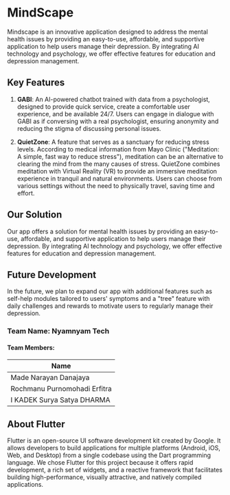 # MindScape

Mindscape is an innovative application designed to address the mental health issues by providing an easy-to-use, affordable, and supportive application to help users manage their depression. By integrating AI technology and psychology, we offer effective features for education and depression management.

## Key Features

1. **GABI**: An AI-powered chatbot trained with data from a psychologist, designed to provide quick service, create a comfortable user experience, and be available 24/7. Users can engage in dialogue with GABI as if conversing with a real psychologist, ensuring anonymity and reducing the stigma of discussing personal issues.

2. **QuietZone**: A feature that serves as a sanctuary for reducing stress levels. According to medical information from Mayo Clinic ("Meditation: A simple, fast way to reduce stress"), meditation can be an alternative to clearing the mind from the many causes of stress. QuietZone combines meditation with Virtual Reality (VR) to provide an immersive meditation experience in tranquil and natural environments. Users can choose from various settings without the need to physically travel, saving time and effort.

## Our Solution

Our app offers a solution for mental health issues by providing an easy-to-use, affordable, and supportive application to help users manage their depression. By integrating AI technology and psychology, we offer effective features for education and depression management.

## Future Development

In the future, we plan to expand our app with additional features such as self-help modules tailored to users' symptoms and a "tree" feature with daily challenges and rewards to motivate users to regularly manage their depression.

### Team Name: Nyamnyam Tech

#### Team Members:

| Name |
|------|
| Made Narayan Danajaya |
| Rochmanu Purnomohadi Erfitra |
| I KADEK Surya Satya DHARMA |

## About Flutter

Flutter is an open-source UI software development kit created by Google. It allows developers to build applications for multiple platforms (Android, iOS, Web, and Desktop) from a single codebase using the Dart programming language. We chose Flutter for this project because it offers rapid development, a rich set of widgets, and a reactive framework that facilitates building high-performance, visually attractive, and natively compiled applications.

